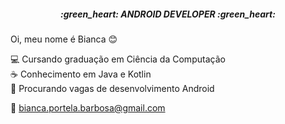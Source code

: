 <h5 align="center">:green_heart: ANDROID DEVELOPER :green_heart:</h5>

Oi, meu nome é Bianca :blush: <br>

:computer: Cursando graduação em Ciência da Computação  <br>
:coffee:  Conhecimento em Java e Kotlin <br>
:iphone:  Procurando vagas de desenvolvimento Android


:email: bianca.portela.barbosa@gmail.com

<!--
**biancapb/biancapb** is a ✨ _special_ ✨ repository because its `README.md` (this file) appears on your GitHub profile.

Here are some ideas to get you started:

- 🔭 I’m currently working on ...
- 🌱 I’m currently learning ...
- 👯 I’m looking to collaborate on ...
- 🤔 I’m looking for help with ...
- 💬 Ask me about ...
- 📫 How to reach me: ...
- 😄 Pronouns: ...
- ⚡ Fun fact: ...
-->
